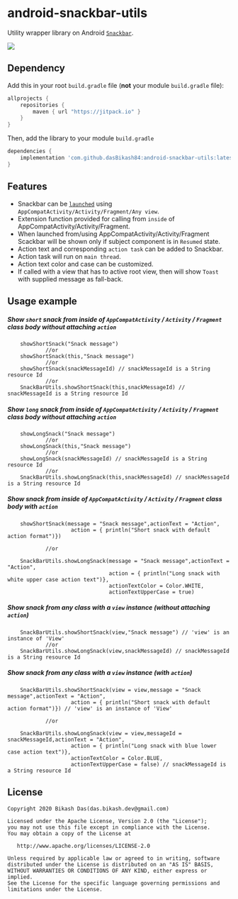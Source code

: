 # android-snackbar-utils

Utility wrapper library on Android [`Snackbar`](https://developer.android.com/reference/com/google/android/material/snackbar/Snackbar).


[![](https://jitpack.io/v/dasBikash84/android-snackbar-utils.svg)](https://jitpack.io/#dasBikash84/android-snackbar-utils)

## Dependency

Add this in your root `build.gradle` file (**not** your module `build.gradle` file):

```gradle
allprojects {
	repositories {
        maven { url "https://jitpack.io" }
    }
}
```

Then, add the library to your module `build.gradle`
```gradle
dependencies {
    implementation 'com.github.dasBikash84:android-snackbar-utils:latest.release.here'
}
```

## Features
- Snackbar can be [`launched`](https://github.com/dasBikash84/android-snackbar-utils/blob/master/app/src/main/java/com/dasbikash/android_snackbar_utils/SnackBarUtils.kt) using `AppCompatActivity/Activity/Fragment/Any view`.
- Extension function provided for calling from `inside` of AppCompatActivity/Activity/Fragment.
- When launched from/using AppCompatActivity/Activity/Fragment Scackbar will be shown only if subject component is in `Resumed` state.
- Action text and corresponding `action task` can be added to Snackbar.
- Action task will run on `main thread`.
- Action text color and case can be customized.
- If called with a view that has to active root view, then will show `Toast` with supplied message as fall-back.

## Usage example

##### Show `short` snack from inside of `AppCompatActivity` / `Activity` / `Fragment` class body without attaching `action`
```
    showShortSnack("Snack message")
    		//or
    showShortSnack(this,"Snack message")
    		//or
    showShortSnack(snackMessageId) // snackMessageId is a String resource Id
    		//or
    SnackBarUtils.showShortSnack(this,snackMessageId) // snackMessageId is a String resource Id 
```

##### Show `long` snack from inside of `AppCompatActivity` / `Activity` / `Fragment` class body without attaching `action`
```
    showLongSnack("Snack message")
    		//or
    showLongSnack(this,"Snack message")
    		//or
    showLongSnack(snackMessageId) // snackMessageId is a String resource Id
    		//or
    SnackBarUtils.showLongSnack(this,snackMessageId) // snackMessageId is a String resource Id
```
##### Show snack from inside of `AppCompatActivity` / `Activity` / `Fragment` class body with `action`
```
    showShortSnack(message = "Snack message",actionText = "Action",
                    action = { println("Short snack with default action format")})
        
    		//or
		
    SnackBarUtils.showLongSnack(message = "Snack message",actionText = "Action",
                                action = { println("Long snack with white upper case action text")},
                                actionTextColor = Color.WHITE,
                                actionTextUpperCase = true)
```

##### Show snack from any class with a `view` instance (without attaching `action`)
```
    SnackBarUtils.showShortSnack(view,"Snack message") // 'view' is an instance of 'View'
    		//or
    SnackBarUtils.showLongSnack(view,snackMessageId) // snackMessageId is a String resource Id
```
##### Show snack from any class with a `view` instance (with `action`)
```
    SnackBarUtils.showShortSnack(view = view,message = "Snack message",actionText = "Action",
                    action = { println("Short snack with default action format")}) // 'view' is an instance of 'View'
                    
    		//or
		
    SnackBarUtils.showLongSnack(view = view,messageId = snackMessageId,actionText = "Action",
                    action = { println("Long snack with blue lower case action text")},
                    actionTextColor = Color.BLUE,
                    actionTextUpperCase = false) // snackMessageId is a String resource Id
```

License
--------

    Copyright 2020 Bikash Das(das.bikash.dev@gmail.com)

    Licensed under the Apache License, Version 2.0 (the "License");
    you may not use this file except in compliance with the License.
    You may obtain a copy of the License at

       http://www.apache.org/licenses/LICENSE-2.0

    Unless required by applicable law or agreed to in writing, software
    distributed under the License is distributed on an "AS IS" BASIS,
    WITHOUT WARRANTIES OR CONDITIONS OF ANY KIND, either express or implied.
    See the License for the specific language governing permissions and
    limitations under the License.
